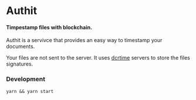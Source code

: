 # Authit 

#### Timpestamp files with blockchain.

Authit is a servivce that provides an easy way to timestamp your documents.

Your files are not sent to the server. 
It uses [dcrtime](https://github.com/decred/dcrtime) servers to store the files signatures.

### Development

`yarn && yarn start`
